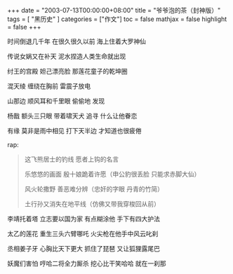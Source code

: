 +++
date = "2003-07-13T00:00:00+08:00"
title = "爷爷泡的茶（封神版）"
tags = [ "黑历史" ]
categories = ["作文"]
toc = false
mathjax = false
highlight = false
+++

时间倒退几千年 在很久很久以前 海上住着大罗神仙

传说女娲又在补天 泥水捏造人类生命就出现

纣王的宫殿 妲己漂亮脸 那莲花童子的乾坤圈

混天绫 缠绕在胸前 雷震子放电

山那边 顺风耳和千里眼 偷偷地 发现

杨戬 额头三只眼 带着啸天犬 追寻 什么让他眷恋

有缘 莫非是雨中相见 打下天半边 才知道也很疲倦

rap:

> 这飞熊居士的钓线 愿者上钩的名言
>
> 乐悠悠的画面 殷十娘跪着许愿（申公豹很丢脸 只能求赤脚大仙）
>
> 风火轮撒野 善恶难分辨（忠奸的字眼 丹青的竹简）
>
> 土行孙又消失在地平线（仿佛又带我穿梭回从前）

李靖托着塔 立志要以国为家 有点糊涂他 手下有四大护法

太乙的莲花 重生三头六臂哪吒  火尖枪在他手中风云叱刹

丞相姜子牙 心胸比天下更大 抓住了琵琶 又让狐狸露尾巴

妖魔们害怕 哼哈二将全力厮杀 挖心比干笑哈哈 就在一刹那